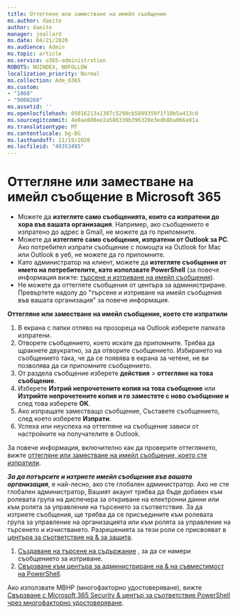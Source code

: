```yaml
---
title: Оттегляне или заместване на имейл съобщение
ms.author: daeite
author: daeite
manager: joallard
ms.date: 04/21/2020
ms.audience: Admin
ms.topic: article
ms.service: o365-administration
ROBOTS: NOINDEX, NOFOLLOW
localization_priority: Normal
ms.collection: Adm_O365
ms.custom:
- "1860"
- "9000260"
ms.assetid: ''
ms.openlocfilehash: 05016213a1387c5290cb5899359f1f10b5a413c0
ms.sourcegitcommit: 4e0ae808ee2a586339b396320e3edb8ba066a91a
ms.translationtype: MT
ms.contentlocale: bg-BG
ms.lasthandoff: 11/19/2020
ms.locfileid: "49353495"
---
```

# <a name="recall-or-replace-an-email-message-in-microsoft-365"></a>Оттегляне или заместване на имейл съобщение в Microsoft 365

- Можете да **изтегляте само съобщенията, които са изпратени до хора във вашата организация**. Например, ако съобщението е изпратено до адрес в Gmail, не можете да го припомните.
- Можете да **изтегляте само съобщения, изпратени от Outlook за PC**. Ако потребител изпрати съобщение с помощта на Outlook for Mac или Outlook в уеб, не можете да го припомните.
- Като администратор на клиент, можете да **изтегляте съобщения от името на потребителите, като използвате PowerShell** (за повече информация вижте: [търсене и изтриване на имейл съобщения](https://docs.microsoft.com/microsoft-365/compliance/search-for-and-delete-messages-in-your-organization)).
- Не можете да оттегляте съобщения от центъра за администриране. Превъртете надолу до "търсене и изтриване на имейл съобщения във вашата организация" за повече информация.

**Оттегляне или заместване на имейл съобщение, което сте изпратили**

1. В екрана с папки отляво на прозореца на Outlook изберете папката изпратени.
2. Отворете съобщението, което искате да припомните. Трябва да щракнете двукратно, за да отворите съобщението. Избирането на съобщението така, че да се появява в екрана за четене, не ви позволява да си припомните съобщението.
3. От раздела съобщение изберете **действия**  >  **оттегляне на това съобщение**.
4. Изберете **Изтрий непрочетените копия на това съобщение** или **Изтрийте непрочетените копия и го заместете с ново съобщение и** след това изберете **OK**.
5. Ако изпращате заместващо съобщение, Съставете съобщението, след което изберете **Изпрати**.
6. Успеха или неуспеха на оттегляне на съобщение зависи от настройките на получателите в Outlook.

За повече информация, включително как да проверите оттеглянето, вижте [оттегляне или заместване на имейл съобщение, което сте изпратили](https://support.office.com/article/35027f88-d655-4554-b4f8-6c0729a723a0).

**_За да потърсите и изтриете имейл съобщения във вашата организация_**, е най-лесно, ако сте глобален администратор. Ако не сте глобален администратор, Вашият акаунт трябва да бъде добавен към ролевата група на диспечера за откриване на електронни данни или към ролята за управление на търсенето за съответствие. За да изтриете съобщения, ще трябва да се присъедините към ролевата група за управление на организацията или към ролята за управление на търсенето и изчистването. Разрешенията за тези роли се присвояват в [центъра за съответствие на & за защита](https://protection.office.com/).

1. [Създаване на търсене на съдържание](https://docs.microsoft.com/microsoft-365/compliance/content-search) , за да се намери съобщението за изтриване.
2. [Свързване към центъра за администриране на & на съвместимост на PowerShell](https://docs.microsoft.com/powershell/exchange/office-365-scc/connect-to-scc-powershell/connect-to-scc-powershell).

Ако използвате МВНР (многофакторно удостоверяване), вижте [Свързване с Microsoft 365 Security & център за съответствие PowerShell чрез многофакторно удостоверяване](https://docs.microsoft.com/powershell/exchange/office-365-scc/connect-to-scc-powershell/mfa-connect-to-scc-powershell).
